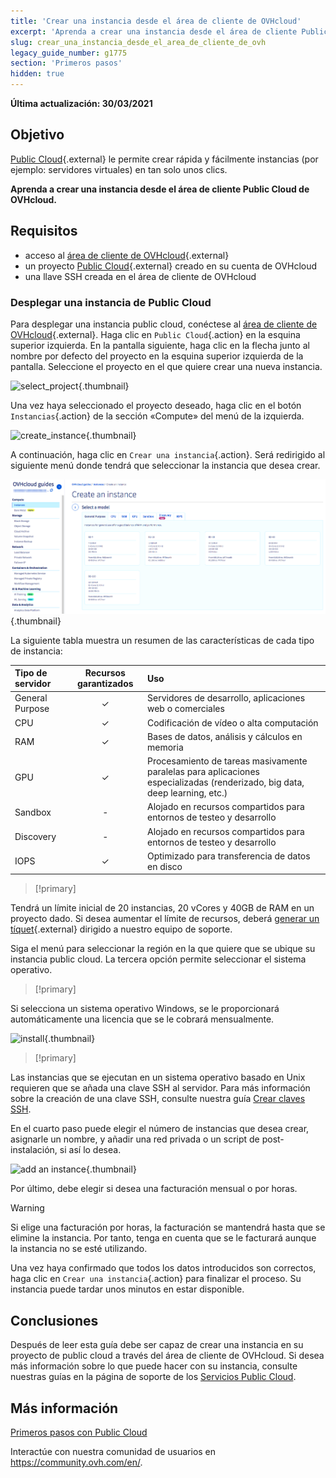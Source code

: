 ```yaml
---
title: 'Crear una instancia desde el área de cliente de OVHcloud'
excerpt: 'Aprenda a crear una instancia desde el área de cliente Public Cloud de OVHcloud'
slug: crear_una_instancia_desde_el_area_de_cliente_de_ovh
legacy_guide_number: g1775
section: 'Primeros pasos'
hidden: true
---
```


**Última actualización: 30/03/2021**

## Objetivo

[Public Cloud](https://www.ovhcloud.com/es/public-cloud/){.external} le permite crear rápida y fácilmente instancias (por ejemplo: servidores virtuales) en tan solo unos clics.

**Aprenda a crear una instancia desde el área de cliente Public Cloud de OVHcloud.**

## Requisitos

* acceso al [área de cliente de OVHcloud](https://ca.ovh.com/auth/?action=gotomanager&from=https://www.ovh.com/world/&ovhSubsidiary=ws){.external}
* un proyecto [Public Cloud](https://www.ovhcloud.com/es/public-cloud/){.external} creado en su cuenta de OVHcloud
* una llave SSH creada en el área de cliente de OVHcloud

### Desplegar una instancia de Public Cloud

Para desplegar una instancia public cloud, conéctese al [área de cliente de OVHcloud](https://ca.ovh.com/auth/?action=gotomanager&from=https://www.ovh.com/world/&ovhSubsidiary=ws){.external}. Haga clic en `Public Cloud`{.action} en la esquina superior izquierda. En la pantalla siguiente, haga clic en la flecha junto al nombre por defecto del proyecto en la esquina superior izquierda de la pantalla. Seleccione el proyecto en el que quiere crear una nueva instancia.

![select_project](images/select_project.png){.thumbnail}

Una vez haya seleccionado el proyecto deseado, haga clic en el botón `Instancias`{.action} de la sección «Compute» del menú de la izquierda.

![create_instance](images/create_instance.png){.thumbnail}

A continuación, haga clic en `Crear una instancia`{.action}. Será redirigido al siguiente menú donde tendrá que seleccionar la instancia que desea crear.

![create_instance1](images/create_instance1-2021.png){.thumbnail}

La siguiente tabla muestra un resumen de las características de cada tipo de instancia:

| Tipo de servidor | Recursos garantizados | Uso |
| :---         |     :---:      |          :--- |
| General Purpose   | ✓     | Servidores de desarrollo, aplicaciones web o comerciales    |
| CPU     | ✓       | Codificación de vídeo o alta computación      |
| RAM   | ✓     | Bases de datos, análisis y cálculos en memoria    |
| GPU     | ✓       | Procesamiento de tareas masivamente paralelas para aplicaciones especializadas (renderizado, big data, deep learning, etc.)       |
| Sandbox    | -       | Alojado en recursos compartidos para entornos de testeo y desarrollo      |
| Discovery    | -       | Alojado en recursos compartidos para entornos de testeo y desarrollo      |
| IOPS   | ✓     | Optimizado para transferencia de datos en disco    |

> [!primary]
>
Tendrá un límite inicial de 20 instancias, 20 vCores y 40GB de RAM en un proyecto dado. Si desea aumentar el límite de recursos, deberá [generar un tíquet](https://www.ovh.com/manager/dedicated/index.html#/ticket){.external} dirigido a nuestro equipo de soporte.
>

Siga el menú para seleccionar la región en la que quiere que se ubique su instancia public cloud. La tercera opción permite seleccionar el sistema operativo.

> [!primary]
>
Si selecciona un sistema operativo Windows, se le proporcionará automáticamente una licencia que se le cobrará mensualmente.
>

![install](images/os_install.png){.thumbnail}

> [!primary]
>
Las instancias que se ejecutan en un sistema operativo basado en Unix requieren que se añada una clave SSH al servidor. Para más información sobre la creación de una clave SSH, consulte nuestra guía [Crear claves SSH](../crear-llave-ssh/).
>

En el cuarto paso puede elegir el número de instancias que desea crear, asignarle un nombre, y añadir una red privada o un script de post-instalación, si así lo desea.

![add an instance](images/configure_instance.png){.thumbnail}

Por último, debe elegir si desea una facturación mensual o por horas.

> [!warning]
>
>Si elige una facturación por horas, la facturación se mantendrá hasta que se elimine la instancia. Por tanto, tenga en cuenta que se le facturará aunque la instancia no se esté utilizando.
>


Una vez haya confirmado que todos los datos introducidos son correctos, haga clic en `Crear una instancia`{.action} para finalizar el proceso. Su instancia puede tardar unos minutos en estar disponible.

## Conclusiones

Después de leer esta guía debe ser capaz de crear una instancia en su proyecto de public cloud a través del área de cliente de OVHcloud. Si desea más información sobre lo que puede hacer con su instancia, consulte nuestras guías en la página de soporte de los [Servicios Public Cloud](../).

## Más información

[Primeros pasos con Public Cloud](../public-cloud-primeros-pasos/)

Interactúe con nuestra comunidad de usuarios en <https://community.ovh.com/en/>.